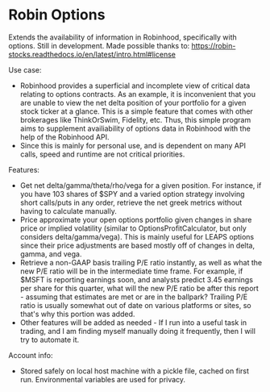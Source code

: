 # Robin Options
Extends the availability of information in Robinhood, specifically with options. Still in development. Made possible thanks to: 
https://robin-stocks.readthedocs.io/en/latest/intro.html#license

Use case:
- Robinhood provides a superficial and incomplete view of critical data relating to options contracts. As an example, it is inconvenient that you are unable to view the net delta position of your portfolio for a given stock ticker at a glance. This is a simple feature that comes with other brokerages like ThinkOrSwim, Fidelity, etc. Thus, this simple program aims to supplement availiability of options data in Robinhood with the help of the Robinhood API. 
- Since this is mainly for personal use, and is dependent on many API calls, speed and runtime are not critical priorities.

Features:
- Get net delta/gamma/theta/rho/vega for a given position. For instance, if you have 103 shares of $SPY and a varied option strategy involving short calls/puts in any order, retrieve the net greek metrics without having to calculate manually. 
- Price approximate your open options portfolio given changes in share price or implied volatility (similar to OptionsProfitCalculator, but only considers delta/gamma/vega). This is mainly useful for LEAPS options since their price adjustments are based mostly off of changes in delta, gamma, and vega.
- Retrieve a non-GAAP basis trailing P/E ratio instantly, as well as what the new P/E ratio will be in the intermediate time frame. For example, if $MSFT is reporting earnings soon, and analysts predict 3.45 earnings per share for this quarter, what will the new P/E ratio be after this report - assuming that estimates are met or are in the ballpark? Trailing P/E ratio is usually somewhat out of date on various platforms or sites, so that's why this portion was added.
- Other features will be added as needed - If I run into a useful task in trading, and I am finding myself manually doing it frequently, then I will try to automate it.

Account info:
- Stored safely on local host machine with a pickle file, cached on first run. Environmental variables are used for privacy.

